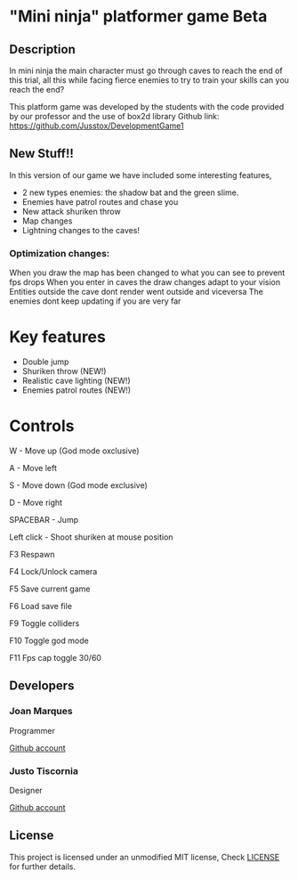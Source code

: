 # "Mini ninja" platformer game Beta

## Description 

In mini ninja the main character must go through caves to reach the end of this trial, all this while facing fierce enemies to try to train your skills can you reach the end?

This platform game was developed by the students with the code provided by our professor and the use of box2d library
Github link: https://github.com/Jusstox/DevelopmentGame1

## New Stuff!!

In this version of our game we have included some interesting features, 
- 2 new types enemies: the shadow bat and the green slime.
- Enemies have patrol routes and chase you
- New attack shuriken throw
- Map changes
- Lightning changes to the caves!

### Optimization changes:

  When you draw the map has been changed to what you can see to prevent fps drops
  When you enter in caves the draw changes adapt to your vision
  Entities outside the cave dont render went outside and viceversa
  The enemies dont keep updating if you are very far
  




# Key features

- Double jump
- Shuriken throw (NEW!)
- Realistic cave lighting (NEW!)
- Enemies patrol routes (NEW!)

# Controls

W - Move up (God mode oxclusive)

A - Move left

S - Move down (God mode exclusive)

D - Move right

SPACEBAR - Jump

Left click - Shoot shuriken at mouse position

F3 Respawn

F4 Lock/Unlock camera 

F5 Save current game 

F6 Load save file

F9 Toggle colliders

F10 Toggle god mode

F11 Fps cap toggle 30/60

## Developers

### Joan Marques
Programmer

[Github account](https://github.com/joanmarquesbesses)

### Justo Tiscornia
Designer

[Github account](https://github.com/Jusstox)

## License

This project is licensed under an unmodified MIT license, Check [LICENSE](https://github.com/Jusstox/DevelopmentGame1/blob/main/LICENSE) for further details.

